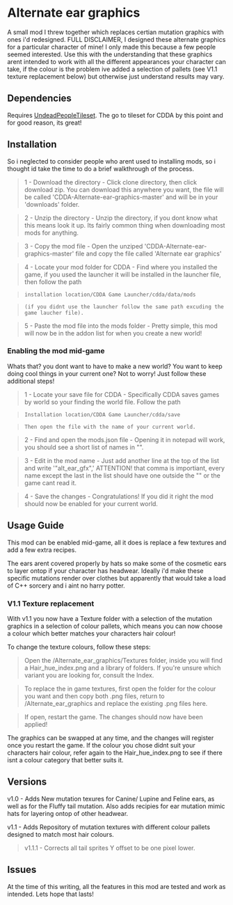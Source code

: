 # Alternate ear graphics
A small mod I threw together which replaces certian mutation graphics with ones i'd redesigned. 
FULL DISCLAIMER, I designed these alternate graphics for a particular character of mine! I only made this because a few people seemed interested. Use this with the understanding that these graphics arent intended to work with all the different appearances your character can take, if the colour is the problem ive added a selection of pallets  (see V1.1 texture replacement below) but otherwise just understand results may vary.


## Dependencies
Requires [UndeadPeopleTileset](https://github.com/SomeDeadGuy/UndeadPeopleTileset). 
The go to tileset for CDDA by this point and for good reason, its great!

## Installation
So i neglected to consider people who arent used to installing mods, so i thought id take the time to do a brief walkthrough of the process.
> 1 - Download the directory - Click clone directory, then click download zip. You can download this anywhere you want, the file will be called 'CDDA-Alternate-ear-graphics-master' and will be in your 'downloads' folder.

> 2 - Unzip the directory - Unzip the directory, if you dont know what this means look it up. Its fairly common thing when downloading most mods for anything.

> 3 - Copy the mod file - Open the unziped 'CDDA-Alternate-ear-graphics-master' file and copy the file called 'Alternate ear graphics'

> 4 - Locate your mod folder for CDDA - Find where you installed the game, if you used the launcher it will be installed in the launcher file, then follow the path 

>     installation location/CDDA Game Launcher/cdda/data/mods 

>     (if you didnt use the launcher follow the same path excuding the game laucher file).

> 5 - Paste the mod file into the mods folder - Pretty simple, this mod will now be in the addon list for when you create a new world!

### Enabling the mod mid-game
Whats that? you dont want to have to make a new world? You want to keep doing cool things in your current one? Not to worry! Just follow these additional steps!
> 1 - Locate your save file for CDDA - Specifically CDDA saves games by world so your finding the world file. Follow the path 

>     Installation location/CDDA Game Launcher/cdda/save

>     Then open the file with the name of your current world.

> 2 - Find and open the mods.json file - Opening it in notepad will work, you should see a short list of names in "". 

> 3 - Edit in the mod name - Just add another line at the top of the list and write '"alt_ear_gfx",' ATTENTION! that comma is importiant, every name except the last in the list should have one outside the "" or the game cant read it.

> 4 - Save the changes - Congratulations! If you did it right the mod should now be enabled for your current world.


## Usage Guide
This mod can be enabled mid-game, all it does is replace a few textures and add a few extra recipes. 

The ears arent covered properly by hats so make some of the cosmetic ears to layer ontop if your character has headwear. Ideally i'd make these specific mutations render over clothes but apparently that would take a load of C++ sorcery and i aint no harry potter.

### V1.1 Texture replacement
With v1.1 you now have a Texture folder with a selection of the mutation graphics in a selection of colour pallets, which means you can now choose a colour which better matches your characters hair colour! 

To change the texture colours, follow these steps:
> Open the /Alternate_ear_graphics/Textures folder, inside you will find a Hair_hue_index.png and a library of folders. If you're unsure which variant you are looking for, consult the Index. 

> To replace the in game textures, first open the folder for the colour you want and then copy both .png files, return to /Alternate_ear_graphics and  replace the existing .png files here.

> If open, restart the game. The changes should now have been applied!

The graphics can be swapped at any time, and the changes will register once you restart the game. If the colour you chose didnt suit your characters hair colour, refer again to the Hair_hue_index.png to see if there isnt a colour category that better suits it.


## Versions
v1.0 - Adds New mutation texures for Canine/ Lupine and Feline ears, as well as for the Fluffy tail mutation. Also adds recipies for ear mutation mimic hats for layering ontop of other headwear.

v1.1 - Adds Repository of mutation textures with different colour pallets designed to match most hair colours.
> v1.1.1 - Corrects all tail sprites Y offset to be one pixel lower.


## Issues
At the time of this writing, all the features in this mod are tested and work as intended. Lets hope that lasts!
